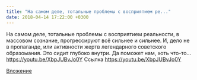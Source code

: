 ```yaml
---
title: "На самом деле, тотальные проблемы с восприятием ре..."
date: 2018-04-14 17:22:00 +0300
---
```


На самом деле, тотальные проблемы с восприятием реальности, в массовом сознание, прогрессируют всё сильнее и сильнее. И, дело не в пропаганде, или активности жертв легендарного советского образоыания. Это сидит глубоко внутри.
Да поможет нам, хоть что-то...
https://youtu.be/XbpJUBvJo0Y
Ссылка
https://youtu.be/XbpJUBvJo0Y

[Вложение](https://youtu.be/XbpJUBvJo0Y)
